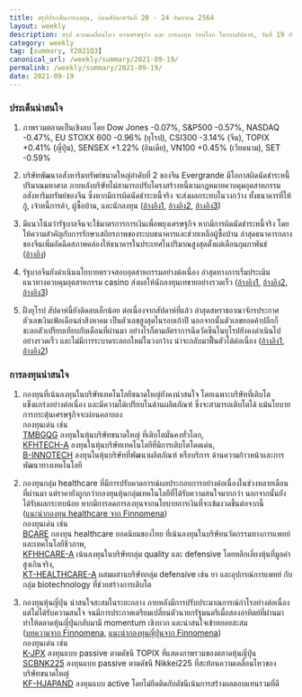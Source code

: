 ```yaml
---
title: สรุปประเด็นการลงทุน, ก่อนสัปดาห์วันที่ 20 - 24 กันยายน 2564
layout: weekly
description: สรุป ความเคลื่อนไหว ทางเศรษฐกิจ และ การลงทุน รอบโลก ในรอบสัปดาห์, วันที่ 19 กันยายน 2564
category: weekly
tag: [summary, Y2021Q3]
canonical_url: /weekly/summary/2021-09-19/
permalink: /weekly/summary/2021-09-19/
date: 2021-09-19
---
```


### ประเด็นน่าสนใจ

1. ภาพรวมตลาดเป็นเชิงลบ โดย Dow Jones -0.07%, S&P500 -0.57%, NASDAQ -0.47%, EU STOXX 600 -0.96% (ยุโรป), CSI300 -3.14% (จีน), TOPIX +0.41% (ญี่ปุ่น), SENSEX +1.22% (อินเดีย), VN100 +0.45% (เวียดนาม), SET -0.59%

2. บริษัทพัฒนาอสังหาริมทรัพย์ขนาดใหญ่ลำดับที่ 2 ของจีน Evergrande มีโอกาสผิดนัดชำระหนี้ปริมาณมหาศาล ภายหลังบริษัทไม่สามารถปรับโครงสร้างหนี้ตามกฎหมายควบคุมอุตสาหกรรมอสังหาริมทรัพย์ของจีน ซึ่งหากมีการผิดนัดชำระหนี้จริง จะส่งผลกระทบในวงกว้าง ทั้งธนาคารที่ให้กู้, เจ้าหนี้การค้า, ผู้ซื้อบ้าน, และนักลงทุน
([อ้างอิง1](https://www.cnbc.com/2021/09/17/china-developer-evergrande-debt-crisis-bond-default-and-investor-risks.html), 
[อ้างอิง2](https://www.cnbc.com/2021/09/15/china-evergrande-debt-crisis-bond-default-risks-for-investors.html?recirc=taboolainternal), 
[อ้างอิง3](https://www.finnomena.com/the-opportunity/analysis-17-09-2021/)) 

3. มีแนวโน้มว่ารัฐบาลจีนจะใช้มาตรการการเงินเพื่อพยุงเศรษฐกิจ หากมีการผิดนัดชำระหนี้จริง โดยให้ความสำคัญกับการรักษาเสถียรภาพของระบบธนาคารและช่วยเหลือผู้ซื้อบ้าน ล่าสุดธนาคารกลางของจีนเพิ่มอัดฉีดสภาพคล่องให้ธนาคารในประเทศในปริมาณสูงสุดตั้งแต่เดือนกุมภาพันธ์
([อ้างอิง](https://www.aljazeera.com/economy/2021/9/17/china-pumps-14bn-in-cash-into-market-amid-evergrande-crisis)) 

4. รัฐบาลจีนยังดำเนินนโยบายตรวจสอบอุตสาหกรรมอย่างต่อเนื่อง ล่าสุดทางการเริ่มประเมินแนวทางควบคุมอุตสาหกรรม casino ส่งผลให้นักลงทุนเทขายอย่างรวดเร็ว
([อ้างอิง1](https://edition.cnn.com/2021/09/15/investing/macao-casinos-china-crackdown-stocks-hnk-intl/index.html), 
[อ้างอิง2](https://www.aljazeera.com/economy/2021/9/15/macau-casino-stocks-plunge-as-govt-kicks-off-consultation), 
[อ้างอิง3](https://www.finnomena.com/the-opportunity/news-update-16-09-2021-2/)) 

5. ฝั่งยุโรป สัปดาห์นี้ยังติดลบเล็กน้อย ต่อเนื่องจากสัปดาห์ที่แล้ว ล่าสุดสหราชอาณาจักรประกาศตัวเลขเงินเฟ้อเดือนล่าสิงหาคม เป็นตัวเลขสูงสุดในรอบเก้าปี นอกจากนั้นตัวเลขยอดค้าปลีกก็ชะลอตัวเปรียบเทียบกับเดือนที่ผ่านมา อย่างไรก็ตามอัตราการฉีดวัคซีนในยุโรปยังคงดำเนินไปอย่างรวดเร็ว และไม่มีการระบาดระลอกใหม่ในวงกว้าง น่าจะกลับมาฟื้นตัวได้ต่อเนื่อง
([อ้างอิง1](https://www.cnbc.com/2021/09/15/europe-markets-china-data-prompts-global-growth-concerns.html), [อ้างอิง2](https://www.cnbc.com/2021/09/17/europe-markets-global-sentiment-remains-tepid-growth-data-in-focus.html)) 


### การลงทุนน่าสนใจ

1. กองทุนที่เน้นลงทุนในบริษัทเทคโนโลยีขนาดใหญ่ยังคงน่าสนใจ โดยเฉพาะบริษัทที่เติบโตแข็งแกร่งอย่างต่อเนื่อง และมีความได้เปรียบในด้านผลิตภัณฑ์ ซึ่งจะสามารถเติบโตได้ แม้นโยบายการกระตุ้นเศรษฐกิจจะผ่อนคลายลง  
กองทุนเด่น เช่น  
[TMBGQG](https://www.finnomena.com/fund/TMBGQG) ลงทุนในหุ้นบริษัทขนาดใหญ่ ที่เติบโตมั่นคงทั่วโลก,  
[KFHTECH-A](https://www.finnomena.com/fund/KFHTECH-A) ลงทุนในหุ้นบริษัทเทคโนโลยีที่มีการเติบโตโดดเด่น,  
[B-INNOTECH](https://www.finnomena.com/fund/B-INNOTECH) ลงทุนในหุ้นบริษัทที่พัฒนาผลิตภัณฑ์ หรือบริการ ด้านความก้าวหน้าและการพัฒนาทางเทคโนโลยี

2. กองทุนกลุ่ม healthcare ที่มีการปรับคาดการณ์ผลประกอบการอย่างต่อเนื่องในช่วงหลายเดือนที่ผ่านมา แต่ราคายังถูกกว่ากองทุนหุ้นกลุ่มเทคโนโลยีที่ได้รับความสนใจมากกว่า นอกจากนั้นยังได้รับผลกระทบน้อย หากมีการลดการลงทุนจากนโยบายการเงินที่จะเข้มงวดขึ้นต่อจากนี้  
([แนะนำกองทุน healthcare จาก Finnomena](https://www.finnomena.com/dekfinance/compare-healthcare-fund/))  
กองทุนเด่น เช่น  
[BCARE](https://www.finnomena.com/fund/BCARE) กองทุน healthcare ยอดนิยมของไทย ที่เน้นลงทุนในบริษัทนวัตกรรมทางการแพทย์และเทคโนโลยีชีวภาพ,  
[KFHHCARE-A](https://www.finnomena.com/fund/KFHHCARE-A) เน้นลงทุนในบริษัทกลุ่ม quality และ defensive โดยหลีกเลี่ยงหุ้นที่มูลค่าสูงเกินจริง,  
[KT-HEALTHCARE-A](https://www.finnomena.com/fund/KT-HEALTHCARE-A) ผสมผสานบริษัทกลุ่ม defensive เช่น ยา และอุปกรณ์การแพทย์ กับกลุ่ม biotechnology ที่ช่วยสร้างการเติบโต

3. กองทุนหุ้นญี่ปุ่น น่าสนใจสะสมในระยะกลาง ภายหลังมีการปรับประมาณการณ์กำไรอย่างต่อเนื่อง แต่ไม่ได้รับความสนใจ จนมีการประกาศเตรียมเปลี่ยนตัวนายกรัฐมนตรีเมื่อสองอาทิตย์ที่ผ่านมา ทำให้ตลาดหุ้นญี่ปุ่นกลับมามี momentum เชิงบวก และน่าสนใจเข้าทยอยสะสม  
([บทความจาก Finnomena](https://www.finnomena.com/finnomena-ic/long-term-call-kf-hjapand/), [แนะนำกองทุนญี่ปุ่นจาก Finnomena](https://www.finnomena.com/dekfinance/review-japan-funds/))  
กองทุนเด่น เช่น  
[K-JPX](https://www.finnomena.com/fund/K-JPX) ลงทุนแบบ passive ตามดัชนี TOPIX ที่แสดงภาพรวมของตลาดหุ้นญี่ปุ่น  
[SCBNK225](https://www.finnomena.com/fund/SCBNK225) ลงทุนแบบ passive ตามดัชนี Nikkei225 ที่สะท้อนความเคลื่อนไหวของบริษัทขนาดใหญ่  
[KF-HJAPAND](https://www.finnomena.com/fund/KF-HJAPAND) ลงทุนแบบ active โดยไม่ยึดติดกับดัชนีเน้นการสร้างผลตอบแทนรวมที่ดี